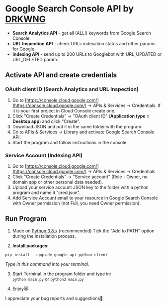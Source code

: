 # Google Search Console API by [DRKWNG](https://drkwng.rocks)

- **Search Analytics API** - get all (ALL!) keywords from Google Search Console.
- **URL Inspection API** - check URLs indexation status and other params for Google.
- **Indexing API** - send up to 200 URLs to Googlebot with URL_UPDATED or URL_DELETED param.

## Activate API and create credentials
### OAuth client ID (Search Analytics and URL Inspection)
1. Go to [https://console.cloud.google.com/](https://console.cloud.google.com/) -> APIs & Services -> Credentials. If it is your first project in Cloud Console create one.
2. Click "Create Credentials" -> "OAuth client ID" (**Application type = Desktop app**) and click "Create".
3. Download JSON and put it in the same folder with the program.
4. Go to APIs & Services -> Library and activate Google Search Console API.
5. Start the program and follow instructions in the console.

### Service Account (Indexing API)
1. Go to [https://console.cloud.google.com/](https://console.cloud.google.com/) -> APIs & Services -> Credentials
2. Click "Create Credentials" -> "Service account" (Role - Owner, no domain app or other personal data needed).
3. Upload your service account JSON key to the folder with a python program and name it "cred.json".
4. Add Service Account email to your resource in Google Search Console with Owner permission (not Full, you need Owner permission).  

## Run Program
1. Made on [Python 3.8.x](https://www.python.org/downloads/) (recommended) 
Tick the "Add to PATH" option during the installation process. 

2. **Install packages:**

`pip install --upgrade google-api-python-client`

_Type in this command into your terminal._

3. Start Terminal in the program folder and type in:  
`python main.py` or `python3 main.py`
 
4. Enjoy😻


I appreciate your bug reports and suggestions🖖
